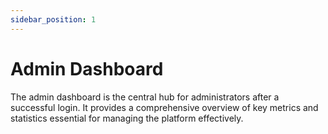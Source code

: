 ```yaml
---
sidebar_position: 1
---
```


# Admin Dashboard

The admin dashboard is the central hub for administrators after a successful login. It provides a comprehensive overview of key metrics and statistics essential for managing the platform effectively.

